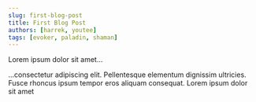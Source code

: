 ```yaml
---
slug: first-blog-post
title: First Blog Post
authors: [harrek, youtee]
tags: [evoker, paladin, shaman]
---
```


Lorem ipsum dolor sit amet...

...consectetur adipiscing elit. Pellentesque elementum dignissim ultricies. Fusce rhoncus ipsum tempor eros aliquam consequat. Lorem ipsum dolor sit amet
